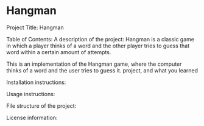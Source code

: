 # Hangman

Project Title: Hangman

Table of Contents: 
A description of the project: Hangman is a classic game in which a player thinks of a word and the other player tries to guess that word within a certain amount of attempts.

This is an implementation of the Hangman game, where the computer thinks of a word and the user tries to guess it.  project, and what you learned

Installation instructions:

Usage instructions:

File structure of the project:

License information:


